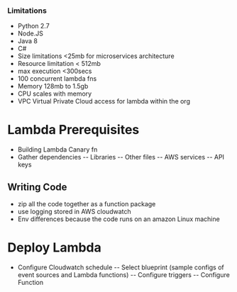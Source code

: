
### Limitations 
- Python 2.7
- Node.JS
- Java 8
- C#
- Size limitations  <25mb for microservices architecture
- Resource limitation  < 512mb
- max execution  <300secs 
- 100 concurrent lambda fns
- Memory 128mb to 1.5gb
- CPU scales with memory
- VPC Virtual Private Cloud access for lambda within the org

# Lambda Prerequisites 
- Building Lambda Canary fn
- Gather dependencies
 -- Libraries 
 -- Other files
 -- AWS services 
 -- API keys
 
 ## Writing Code 
 - zip all the code together as a function package
 - use logging stored in AWS cloudwatch
 - Env differences because the code runs on an amazon Linux machine 
 
 # Deploy Lambda
 - Configure Cloudwatch schedule
 -- Select blueprint (sample configs of event sources and Lambda functions)
 -- Configure triggers
 -- Configure Function 
